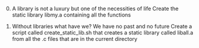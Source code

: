 0. A library is not a luxury but one of the necessities of life
Create the static library libmy.a containing all the functions

1. Without libraries what have we? We have no past and no future
Create a script called create_static_lib.sh that creates a static library called liball.a from all the .c files that are in the current directory
